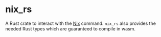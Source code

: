 # nix_rs

A Rust crate to interact with the [Nix](https://zero-to-flakes.com/install/) command. `nix_rs` also provides the needed Rust types which are guaranteed to compile in wasm.
